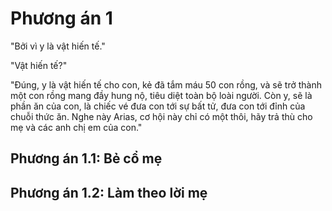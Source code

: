 # Phương án 1

"Bởi vì y là vật hiến tế."

"Vật hiến tế?"

"Đúng, y là vật hiến tế cho con, kẻ đã tắm máu 50 con rồng, và sẽ trở thành một con rồng mang đầy hung nộ, tiêu diệt toàn bộ loài người. Còn y, sẽ là phần ăn của con, là chiếc vé đưa con tới sự bất tử, đưa con tới đỉnh của chuỗi thức ăn. Nghe này Arias, cơ hội này chỉ có một thôi, hãy trả thù cho mẹ và các anh chị em của con."

## Phương án 1.1: Bẻ cổ mẹ

## Phương án 1.2: Làm theo lời mẹ